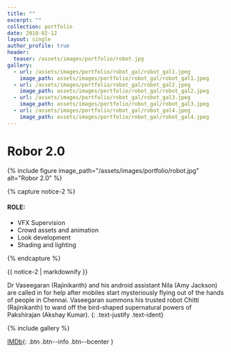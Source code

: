 ```yaml
---
title: ""
excerpt: ""
collection: portfolio
date: 2018-02-12
layout: single
author_profile: true
header:
  teaser: /assets/images/portfolio/robot.jpg
gallery:
  - url: /assets/images/portfolio/robot_gal/robot_gal1.jpeg
    image_path: assets/images/portfolio/robot_gal/robot_gal1.jpeg
  - url: /assets/images/portfolio/robot_gal/robot_gal2.jpeg
    image_path: assets/images/portfolio/robot_gal/robot_gal2.jpeg
  - url: /assets/images/portfolio/robot_gal/robot_gal3.jpeg
    image_path: assets/images/portfolio/robot_gal/robot_gal3.jpeg
  - url: /assets/images/portfolio/robot_gal/robot_gal4.jpeg
    image_path: assets/images/portfolio/robot_gal/robot_gal4.jpeg
---
```


# Robor 2.0

{% include figure image_path="/assets/images/portfolio/robot.jpg" alt="Robor 2.0" %}

{% capture notice-2 %}
#### ROLE:

* VFX Supervision
* Crowd assets and animation
* Look development
* Shading and lighting

{% endcapture %}

<div class="notice--success">{{ notice-2 | markdownify }}</div>

Dr Vaseegaran (Rajinikanth) and his android assistant Nila (Amy Jackson) are called in for help after mobiles start mysteriously flying out of the hands of people in Chennai. Vaseegaran summons his trusted robot Chitti (Rajinikanth) to ward off the bird-shaped supernatural powers of Pakshirajan (Akshay Kumar).
{: .text-justify .text-ident}

{% include gallery %}

[IMDb](https://www.imdb.com/title/tt5080556){: .btn .btn--info .btn--bcenter }